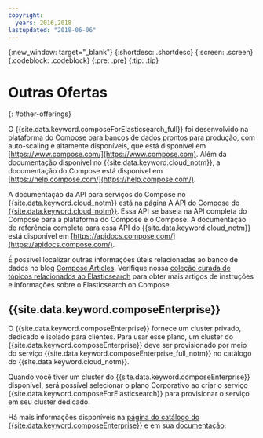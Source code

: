 ```yaml
---
copyright:
  years: 2016,2018
lastupdated: "2018-06-06"
---
```


{:new_window: target="_blank"}
{:shortdesc: .shortdesc}
{:screen: .screen}
{:codeblock: .codeblock}
{:pre: .pre}
{:tip: .tip}

# Outras Ofertas 
{: #other-offerings}

O {{site.data.keyword.composeForElasticsearch_full}} foi desenvolvido na plataforma do Compose para bancos de dados prontos para produção, com auto-scaling e altamente disponíveis, que está disponível em [https://www.compose.com/](https://www.compose.com). Além da documentação disponível no {{site.data.keyword.cloud_notm}}, a documentação do Compose está disponível em [https://help.compose.com/](https://help.compose.com/).

A documentação da API para serviços do Compose no {{site.data.keyword.cloud_notm}} está na página [A API do Compose do {{site.data.keyword.cloud_notm}}](https://www.compose.com/articles/the-ibm-cloud-compose-api/). Essa API se baseia na API completa do Compose para a plataforma do Compose e o Compose. A documentação de referência completa para essa API do {{site.data.keyword.cloud_notm}} está disponível em [https://apidocs.compose.com/](https://apidocs.compose.com/).

É possível localizar outras informações úteis relacionadas ao banco de dados no blog [Compose Articles](https://www.compose.com/articles/). Verifique nossa [coleção curada de tópicos relacionados ao Elasticsearch](https://www.compose.com/articles/curated-collection-elasticsearch/) para obter mais artigos de instruções e informações sobre o Elasticsearch on Compose.

## {{site.data.keyword.composeEnterprise}}

O {{site.data.keyword.composeEnterprise}} fornece um cluster privado, dedicado e isolado para clientes. Para usar esse plano, um cluster do {{site.data.keyword.composeEnterprise}} deve ser provisionado por meio do serviço {{site.data.keyword.composeEnterprise_full_notm}} no catálogo do {{site.data.keyword.cloud_notm}}.

Quando você tiver um cluster do {{site.data.keyword.composeEnterprise}} disponível, será possível selecionar o plano Corporativo ao criar o serviço {{site.data.keyword.composeForElasticsearch}} para provisionar o serviço em seu cluster dedicado.

Há mais informações disponíveis na [página do catálogo do {{site.data.keyword.composeEnterprise}}](https://console.{DomainName}/catalog/services/compose-enterprise) e em sua [documentação](https://console.{DomainName}/docs/services/ComposeEnterprise/index.html#about-compose-enterprise).
